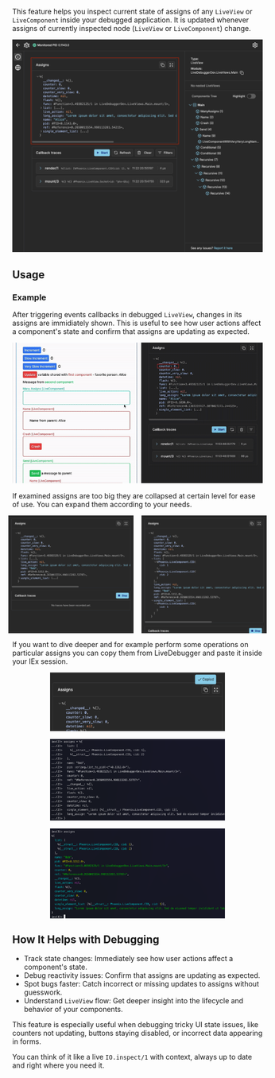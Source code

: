 This feature helps you inspect current state of assigns of any `LiveView` or `LiveComponent` inside your debugged application. It is updated whenever assigns of currently inspected node (`LiveView` or `LiveComponent`) change.

![Assigns placement](images/assigns.png)

## Usage

### Example

After triggering events callbacks in debugged `LiveView`, changes in its assigns are immidiately shown. This is useful to see how user actions affect a component's state and confirm that assigns are updating as expected.

![Assigns inspection](images/assigns_inspection.gif)

If examined assigns are too big they are collapsed at certain level for ease of use. You can expand them according to your needs.

<div style="display: flex; justify-content: center; gap: 1rem;">
  <img src="images/assigns_collapsed.png" alt="Assigns collapsed" width="50%" />
  <img src="images/assigns_expanded.png" alt="Assigns expanded" width="50%" />
</div>

If you want to dive deeper and for example perform some operations on particular assigns you can copy them from LiveDebugger and paste it inside your IEx session.

<div style="display: flex; flex-direction: column; align-items: center; gap: 1rem;">
  <img src="images/assigns_copied.png" alt="Assigns copied" width="70%" />
  <img src="images/assigns_paste_iex.png" alt="Assigns pasting into iex" width="70%" />
  <img src="images/assigns_in_iex.png" alt="Assigns available in iex" width="70%" />
</div>

## How It Helps with Debugging

- Track state changes: Immediately see how user actions affect a component's state.
- Debug reactivity issues: Confirm that assigns are updating as expected.
- Spot bugs faster: Catch incorrect or missing updates to assigns without guesswork.
- Understand `LiveView` flow: Get deeper insight into the lifecycle and behavior of your components.

This feature is especially useful when debugging tricky UI state issues, like counters not updating, buttons staying disabled, or incorrect data appearing in forms.

You can think of it like a live `IO.inspect/1` with context, always up to date and right where you need it.
